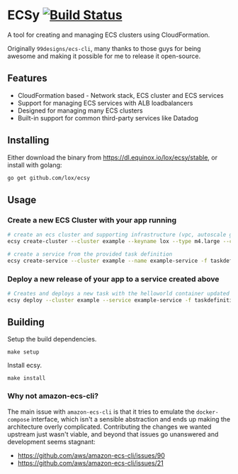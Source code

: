 # ECSy [![Build Status](https://travis-ci.org/lox/ecsy.svg?branch=master)](https://travis-ci.org/lox/ecsy)

A tool for creating and managing ECS clusters using CloudFormation.

Originally `99designs/ecs-cli`, many thanks to those guys for being awesome and making it possible for me to release it open-source.

## Features

* CloudFormation based - Network stack, ECS cluster and ECS services
* Support for managing ECS services with ALB loadbalancers
* Designed for managing many ECS clusters
* Built-in support for common third-party services like Datadog

## Installing

Either download the binary from https://dl.equinox.io/lox/ecsy/stable, or install with golang:

```bash
go get github.com/lox/ecsy
```

## Usage

### Create a new ECS Cluster with your app running

```bash
# create an ecs cluster and supporting infrastructure (vpc, autoscale group, security groups, etc)
ecsy create-cluster --cluster example --keyname lox --type m4.large --count 4

# create a service from the provided task definition
ecsy create-service --cluster example --name example-service -f taskdefinition.json
```

### Deploy a new release of your app to a service created above

```bash
# Creates and deploys a new task with the helloworld container updated with a new image tag
ecsy deploy --cluster example --service example-service -f taskdefinition.json "helloworld=:v2"
```

## Building

Setup the build dependencies.

```
make setup
```

Install ecsy.

```
make install
```

### Why not amazon-ecs-cli?

The main issue with `amazon-ecs-cli` is that it tries to emulate the `docker-compose` interface, which isn't a sensible abstraction and ends up making the architecture overly complicated. Contributing the changes we wanted upstream just wasn't viable, and beyond that issues go unanswered and development seems stagnant:

- https://github.com/aws/amazon-ecs-cli/issues/90
- https://github.com/aws/amazon-ecs-cli/issues/21
